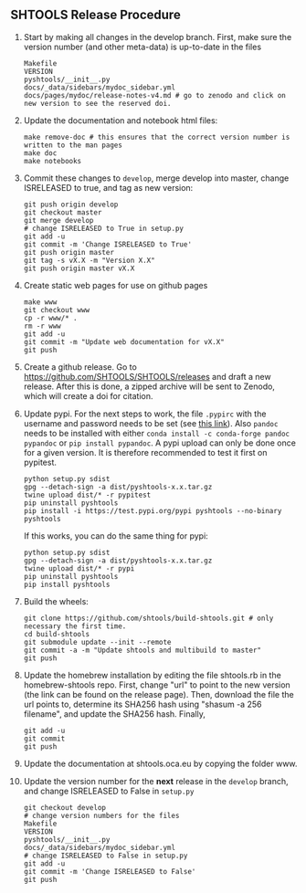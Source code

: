 SHTOOLS Release Procedure
-------------------------

1. Start by making all changes in the develop branch. First, make sure the version number (and other meta-data) is up-to-date in the files

    ```
    Makefile
    VERSION
    pyshtools/__init__.py
    docs/_data/sidebars/mydoc_sidebar.yml
    docs/pages/mydoc/release-notes-v4.md # go to zenodo and click on new version to see the reserved doi.
    ```

2. Update the documentation and notebook html files:

    ```
    make remove-doc # this ensures that the correct version number is written to the man pages
    make doc
    make notebooks
    ```

3. Commit these changes to `develop`, merge develop into master, change ISRELEASED to true, and tag as new version:

    ```
    git push origin develop
    git checkout master
    git merge develop
    # change ISRELEASED to True in setup.py
    git add -u
    git commit -m 'Change ISRELEASED to True'
    git push origin master
    git tag -s vX.X -m "Version X.X"
    git push origin master vX.X
    ```

4. Create static web pages for use on github pages

    ```
    make www
    git checkout www
    cp -r www/* .
    rm -r www
    git add -u
    git commit -m "Update web documentation for vX.X"
    git push
    ```

5. Create a github release. Go to https://github.com/SHTOOLS/SHTOOLS/releases and draft a new release. After this is done, a zipped archive will be sent to Zenodo, which will create a doi for citation.

6. Update pypi. For the next steps to work, the file ```.pypirc``` with the username and password needs to be set (see [this link](https://packaging.python.org/guides/migrating-to-pypi-org/#uploading)). Also ```pandoc``` needs to be installed with either ```conda install -c conda-forge pandoc pypandoc``` or ```pip install pypandoc```. A pypi upload can only be done once for a given version. It is therefore recommended to test it first on pypitest.
    ```
    python setup.py sdist
    gpg --detach-sign -a dist/pyshtools-x.x.tar.gz
    twine upload dist/* -r pypitest
    pip uninstall pyshtools
    pip install -i https://test.pypi.org/pypi pyshtools --no-binary pyshtools
    ```
    If this works, you can do the same thing for pypi:
    ```
    python setup.py sdist
    gpg --detach-sign -a dist/pyshtools-x.x.tar.gz
    twine upload dist/* -r pypi
    pip uninstall pyshtools
    pip install pyshtools
    ```

7. Build the wheels:

    ```
    git clone https://github.com/shtools/build-shtools.git # only necessary the first time.
    cd build-shtools
    git submodule update --init --remote
    git commit -a -m "Update shtools and multibuild to master"
    git push
    ```

8. Update the homebrew installation by editing the file shtools.rb in the homebrew-shtools repo. First, change "url" to point to the new version (the link can be found on the release page). Then, download the file the url points to, determine its SHA256 hash using "shasum -a 256 filename", and update the SHA256 hash. Finally,

    ```
    git add -u
    git commit
    git push
    ```

9. Update the documentation at shtools.oca.eu by copying the folder www.

10. Update the version number for the **next** release in the `develop` branch, and change ISRELEASED to False in `setup.py`

    ```
    git checkout develop
    # change version numbers for the files
    Makefile
    VERSION
    pyshtools/__init__.py
    docs/_data/sidebars/mydoc_sidebar.yml
    # change ISRELEASED to False in setup.py
    git add -u
    git commit -m 'Change ISRELEASED to False'
    git push
    ```

